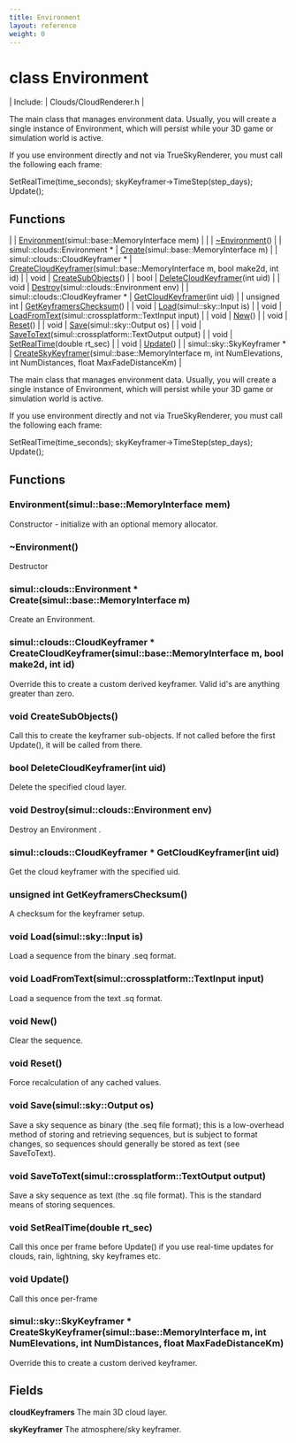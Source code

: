 ```yaml
---
title: Environment
layout: reference
weight: 0
---
```

class Environment
===

| Include: | Clouds/CloudRenderer.h |

The main class that manages environment data. Usually, you will create a single instance of Environment, which will persist while your
3D game or simulation world is active.

If you use environment directly and not via TrueSkyRenderer, you must call the following each frame:

SetRealTime(time_seconds);
skyKeyframer->TimeStep(step_days);
Update();

  


Functions
---

|  | [Environment](#Environment)(simul::base::MemoryInterface mem) |
|  | [~Environment](#~Environment)() |
| simul::clouds::Environment * | [Create](#Create)(simul::base::MemoryInterface m) |
| simul::clouds::CloudKeyframer * | [CreateCloudKeyframer](#CreateCloudKeyframer)(simul::base::MemoryInterface m, bool make2d, int id) |
| void | [CreateSubObjects](#CreateSubObjects)() |
| bool | [DeleteCloudKeyframer](#DeleteCloudKeyframer)(int uid) |
| void | [Destroy](#Destroy)(simul::clouds::Environment env) |
| simul::clouds::CloudKeyframer * | [GetCloudKeyframer](#GetCloudKeyframer)(int uid) |
| unsigned int | [GetKeyframersChecksum](#GetKeyframersChecksum)() |
| void | [Load](#Load)(simul::sky::Input is) |
| void | [LoadFromText](#LoadFromText)(simul::crossplatform::TextInput input) |
| void | [New](#New)() |
| void | [Reset](#Reset)() |
| void | [Save](#Save)(simul::sky::Output os) |
| void | [SaveToText](#SaveToText)(simul::crossplatform::TextOutput output) |
| void | [SetRealTime](#SetRealTime)(double rt_sec) |
| void | [Update](#Update)() |
| simul::sky::SkyKeyframer * | [CreateSkyKeyframer](#CreateSkyKeyframer)(simul::base::MemoryInterface m, int NumElevations, int NumDistances, float MaxFadeDistanceKm) |

The main class that manages environment data. Usually, you will create a single instance of Environment, which will persist while your
3D game or simulation world is active.

If you use environment directly and not via TrueSkyRenderer, you must call the following each frame:

SetRealTime(time_seconds);
skyKeyframer->TimeStep(step_days);
Update();

  


Functions
---

### <a name="Environment"/> Environment(simul::base::MemoryInterface mem)
Constructor - initialize with an optional memory allocator.

### <a name="~Environment"/> ~Environment()
Destructor

### <a name="Create"/>simul::clouds::Environment * Create(simul::base::MemoryInterface m)
Create an Environment.

### <a name="CreateCloudKeyframer"/>simul::clouds::CloudKeyframer * CreateCloudKeyframer(simul::base::MemoryInterface m, bool make2d, int id)
Override this to create a custom derived keyframer. Valid id's are anything greater than zero.

### <a name="CreateSubObjects"/>void CreateSubObjects()
Call this to create the keyframer sub-objects. If not called before the first Update(), it will be called from there.

### <a name="DeleteCloudKeyframer"/>bool DeleteCloudKeyframer(int uid)
Delete the specified cloud layer.

### <a name="Destroy"/>void Destroy(simul::clouds::Environment env)
Destroy an Environment .

### <a name="GetCloudKeyframer"/>simul::clouds::CloudKeyframer * GetCloudKeyframer(int uid)
Get the cloud keyframer with the specified uid.

### <a name="GetKeyframersChecksum"/>unsigned int GetKeyframersChecksum()
A checksum for the keyframer setup.

### <a name="Load"/>void Load(simul::sky::Input is)
Load a sequence from the binary .seq format.

### <a name="LoadFromText"/>void LoadFromText(simul::crossplatform::TextInput input)
Load a sequence from the text .sq format.

### <a name="New"/>void New()
Clear the sequence.

### <a name="Reset"/>void Reset()
Force recalculation of any cached values.

### <a name="Save"/>void Save(simul::sky::Output os)
Save a sky sequence as binary (the .seq file format); this is a low-overhead method of storing and retrieving sequences, but is subject to format changes, so
sequences should generally be stored as text (see SaveToText).

### <a name="SaveToText"/>void SaveToText(simul::crossplatform::TextOutput output)
Save a sky sequence as text (the .sq file format). This is the standard means of storing sequences.

### <a name="SetRealTime"/>void SetRealTime(double rt_sec)
Call this once per frame before Update() if you use real-time updates for clouds, rain, lightning, sky keyframes etc.

### <a name="Update"/>void Update()
Call this once per-frame

### <a name="CreateSkyKeyframer"/>simul::sky::SkyKeyframer * CreateSkyKeyframer(simul::base::MemoryInterface m, int NumElevations, int NumDistances, float MaxFadeDistanceKm)
Override this to create a custom derived keyframer.

Fields
---

**cloudKeyframers**  The main 3D cloud layer.

**skyKeyframer**  The atmosphere/sky keyframer.
